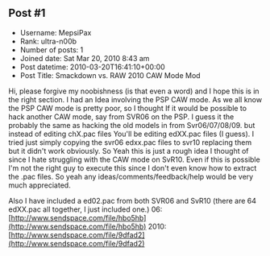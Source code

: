 ## Post #1
- Username: MepsiPax
- Rank: ultra-n00b
- Number of posts: 1
- Joined date: Sat Mar 20, 2010 8:43 am
- Post datetime: 2010-03-20T16:41:10+00:00
- Post Title: Smackdown vs. RAW 2010 CAW Mode Mod

Hi, please forgive my noobishness (is that even a word) and I hope this is in the right section. I had an Idea involving the PSP CAW mode. As we all know the PSP CAW mode is pretty poor, so I thought If it would be possible to hack another CAW mode, say from SVR06 on the PSP. I guess it the probably the same as hacking the old models in from Svr06/07/08/09. but instead of editing chX.pac files You'll be editing edXX.pac files (I guess). I tried just simply copying the svr06 edxx.pac files to svr10 replacing them but it didn't work obviously. So Yeah this is just a rough idea I thought of since I hate struggling with the CAW mode on SvR10. Even if this is possible I'm not the right guy to execute this since I don't even know how to extract the .pac files. So yeah any ideas/comments/feedback/help would be very much appreciated. 

Also I have included a ed02.pac from both SVR06 and SvR10 (there are 64 edXX.pac all together, I just included one.)
06: [http://www.sendspace.com/file/hbo5hb](http://www.sendspace.com/file/hbo5hb)
2010: [http://www.sendspace.com/file/9dfad2](http://www.sendspace.com/file/9dfad2)
